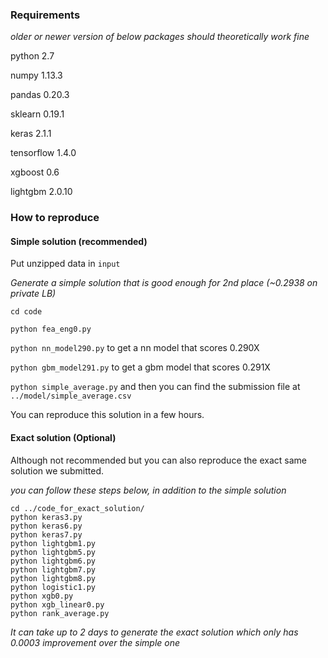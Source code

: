 ### Requirements

*older or newer version of below packages should theoretically work fine*

python 2.7

numpy 1.13.3

pandas 0.20.3

sklearn 0.19.1

keras 2.1.1

tensorflow 1.4.0

xgboost 0.6

lightgbm 2.0.10


### How to reproduce

#### Simple solution (recommended)
Put unzipped data in `input`

*Generate a simple solution that is good enough for 2nd place (~0.2938 on private LB)*

`cd code`

`python fea_eng0.py`

`python nn_model290.py` to get a nn model that scores 0.290X

`python gbm_model291.py` to get a gbm model that scores 0.291X

`python simple_average.py` and then you can find the submission file at `../model/simple_average.csv`

You can reproduce this solution in a few hours.

#### Exact solution (Optional)

Although not recommended but you can also reproduce the exact same solution we submitted.

*you can follow these steps below, in addition to the simple solution*

```
cd ../code_for_exact_solution/
python keras3.py
python keras6.py
python keras7.py
python lightgbm1.py
python lightgbm5.py
python lightgbm6.py
python lightgbm7.py
python lightgbm8.py
python logistic1.py
python xgb0.py
python xgb_linear0.py
python rank_average.py
```

*It can take up to 2 days to generate the exact solution which only has 0.0003 improvement over the simple one*